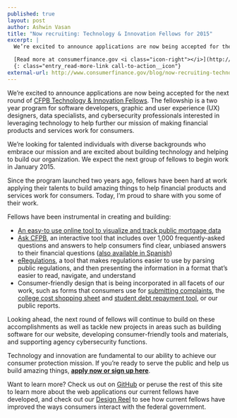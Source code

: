 ```yaml
---
published: true
layout: post
author: Ashwin Vasan
title: "Now recruiting: Technology & Innovation Fellows for 2015"
excerpt: |
  We’re excited to announce applications are now being accepted for the next round of [CFPB Technology & Innovation Fellows](http://www.consumerfinance.gov/jobs/technology-innovation-fellows/). The fellowship is a two year program for software developers, graphic and user experience (UX) designers, data specialists, and cybersecurity professionals interested in leveraging technology to help further our mission of making financial products and services work for consumers.

  [Read more at consumerfinance.gov <i class="icon-right"></i>](http://www.consumerfinance.gov/blog/now-recruiting-technology-innovation-fellows-for-2015/)
  {: class="entry_read-more-link call-to-action__icon"}
external-url: http://www.consumerfinance.gov/blog/now-recruiting-technology-innovation-fellows-for-2015/
---
```


We’re excited to announce applications are now being accepted for the next round of
[CFPB Technology & Innovation Fellows](http://www.consumerfinance.gov/jobs/technology-innovation-fellows/). The fellowship is a two year program for software developers,
graphic and user experience (UX) designers, data specialists,
and cybersecurity professionals interested in leveraging technology to help
further our mission of making financial products and services work for consumers.

We’re looking for talented individuals with diverse backgrounds who embrace our mission
and are excited about building technology and helping to build our organization.
We expect the next group of fellows to begin work in January 2015.

Since the program launched two years ago, fellows have been hard at work applying their talents
to build amazing things to help financial products and services work for consumers.
Today, I’m proud to share with you some of their work.

Fellows have been instrumental in creating and building:

- [An easy-to use online tool to visualize and track public mortgage data](http://www.consumerfinance.gov/hmda/)
- [Ask CFPB](http://www.consumerfinance.gov/askcfpb/),
  an interactive tool that includes over 1,000 frequently-asked questions and answers
  to help consumers  find clear, unbiased answers to their financial questions
  ([also available in Spanish](http://www.consumerfinance.gov/es/))
- [eRegulations](http://www.consumerfinance.gov/eregulations/),
  a tool that makes regulations easier to use by parsing public regulations,
  and then presenting the information in a format that’s
  easier to read, navigate, and understand
- Consumer-friendly design that is being incorporated in all facets of our work,
  such as forms that consumers use for
  [submitting complaints](http://www.consumerfinance.gov/blog/now-recruiting-technology-innovation-fellows-for-2015/%22/complaint/),
  the [college cost shopping sheet](http://collegecost.ed.gov/shopping_sheet.pdf)
  and [student debt repayment tool](http://www.consumerfinance.gov/paying-for-college/repay-student-debt/),
  or our public reports.

Looking ahead, the next round of fellows will continue to build on these accomplishments
as well as tackle new projects in areas such as building software for our website,
developing consumer-friendly tools and materials, and supporting agency cybersecurity functions.

Technology and innovation are fundamental to our ability to achieve our consumer protection mission.
If you’re ready to serve the public and help us build amazing things,
**[apply now or sign up here](http://www.consumerfinance.gov/jobs/technology-innovation-fellows/)**.

Want to learn more? Check us out on [GitHub](https://github.com/cfpb)
or peruse the rest of this site to learn more about the web applications
our current fellows have developed, and check out our
[Design Reel](https://www.youtube.com/watch?v=X078IIOqZGE) to see
how current fellows have improved the ways consumers interact with the federal government.
